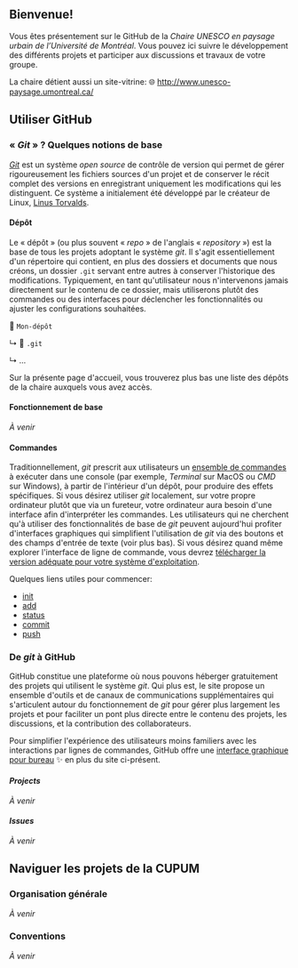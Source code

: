 ## Bienvenue!

Vous êtes présentement sur le GitHub de la _Chaire UNESCO en paysage urbain de l’Université de Montréal_. Vous pouvez ici suivre le développement des différents projets et participer aux discussions et travaux de votre groupe.

La chaire détient aussi un site-vitrine: :globe_with_meridians:  http://www.unesco-paysage.umontreal.ca/

## Utiliser GitHub

### «&nbsp;_Git_&nbsp;» ? Quelques notions de base

[_Git_](https://git-scm.com/) est un système _open source_ de contrôle de version qui permet de gérer rigoureusement les fichiers sources d'un projet et de conserver le récit complet des versions en enregistrant uniquement les modifications qui les distinguent.
Ce système a initialement été développé par le créateur de Linux, [Linus Torvalds](https://fr.wikipedia.org/wiki/Linus_Torvalds).

#### Dépôt

Le «&nbsp;dépôt&nbsp;» (ou plus souvent «&nbsp;_repo_&nbsp;» de l'anglais «&nbsp;_repository_&nbsp;») est la base de tous les projets adoptant le système _git_.
Il s'agit essentiellement d'un répertoire qui contient, en plus des dossiers et documents que nous créons, un dossier `.git` servant entre autres à conserver l'historique des modifications.
Typiquement, en tant qu'utilisateur nous n'intervenons jamais directement sur le contenu de ce dossier, mais utiliserons plutôt des commandes ou des interfaces pour déclencher les fonctionnalités ou ajuster les configurations souhaitées.

:file_folder: `Mon-dépôt`

  ↳ :file_folder: `.git`
  
  ↳ ...
  
Sur la présente page d'accueil, vous trouverez plus bas une liste des dépôts de la chaire auxquels vous avez accès.

#### Fonctionnement de base

_À venir_

#### Commandes

Traditionnellement, _git_ prescrit aux utilisateurs un [ensemble de commandes](https://git-scm.com/docs) à exécuter dans une console (par exemple, _Terminal_ sur MacOS ou _CMD_ sur Windows), à partir de l'intérieur d'un dépôt, pour produire des effets spécifiques. Si vous désirez utiliser _git_ localement, sur votre propre ordinateur plutôt que via un fureteur, votre ordinateur aura besoin d'une interface afin d'interpréter les commandes. Les utilisateurs qui ne cherchent qu'à utiliser des fonctionnalités de base de _git_ peuvent aujourd'hui profiter d'interfaces graphiques qui simplifient l'utilisation de _git_ via des boutons et des champs d'entrée de texte (voir plus bas). Si vous désirez quand même explorer l'interface de ligne de commande, vous devrez [télécharger la version adéquate pour votre système d'exploitation](https://git-scm.com/download).

Quelques liens utiles pour commencer:
- [init](https://git-scm.com/docs/git-init/fr)
- [add](https://git-scm.com/docs/git-add/fr)
- [status](https://git-scm.com/docs/git-status/fr)
- [commit](https://git-scm.com/docs/git-commit/fr)
- [push](https://git-scm.com/docs/git-push/fr)

### De _git_ à GitHub

GitHub constitue une plateforme où nous pouvons héberger gratuitement des projets qui utilisent le système _git_.
Qui plus est, le site propose un ensemble d'outils et de canaux de communications supplémentaires qui s'articulent autour du fonctionnement de _git_
pour gérer plus largement les projets et pour faciliter un pont plus directe entre le contenu des projets, les discussions, et la contribution des collaborateurs.

Pour simplifier l'expérience des utilisateurs moins familiers avec les interactions par lignes de commandes,
GitHub offre une [interface graphique pour bureau](https://desktop.github.com/) :sparkles: en plus du site ci-présent.

#### _Projects_

_À venir_

#### _Issues_

_À venir_

## Naviguer les projets de la CUPUM

### Organisation générale

_À venir_

### Conventions

_À venir_
